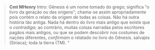 
> **Cmt MHenry** Intro: Gênesis é um nome tomado do grego; significa "o livro da geração ou das origens"; chama-se assim apropriadamente pois contém o relato da origem de todas as coisas. Não há outra história tão antiga. Nada há dentro do livro mais antigo que existe que o *contradiga*; ao contrário, muitas coisas narradas pelos escritores pagãos mais antigos, ou que se podem descobrir nos costumes de nações diferentes, *confirmam* o relatado no livro do Gênesis. salvajes (Siríaca); toda la tierra (TM). "
